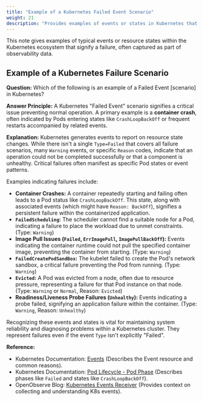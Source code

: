 ```yaml
---
title: "Example of a Kubernetes Failed Event Scenario"
weight: 21
description: "Provides examples of events or states in Kubernetes that signify critical failures, such as container crashes."
---
```


This note gives examples of typical events or resource states within the Kubernetes ecosystem that signify a failure, often captured as part of observability data.

## Example of a Kubernetes Failure Scenario

**Question:** Which of the following is an example of a Failed Event [scenario] in Kubernetes?

**Answer Principle:** A Kubernetes "Failed Event" scenario signifies a critical issue preventing normal operation. A primary example is a **container crash**, often indicated by Pods entering states like `CrashLoopBackOff` or frequent restarts accompanied by related events.

**Explanation:**
Kubernetes generates events to report on resource state changes. While there isn't a single `Type=Failed` that covers all failure scenarios, many `Warning` events, or specific `Reason` codes, indicate that an operation could not be completed successfully or that a component is unhealthy. Critical failures often manifest as specific Pod states or event patterns.

Examples indicating failures include:

- **Container Crashes:** A container repeatedly starting and failing often leads to a Pod status like `CrashLoopBackOff`. This state, along with associated events (which might have `Reason: BackOff`), signifies a persistent failure within the containerized application.
- **`FailedScheduling`:** The scheduler cannot find a suitable node for a Pod, indicating a failure to place the workload due to unmet constraints. (Type: `Warning`)
- **Image Pull Issues (`Failed`, `ErrImagePull`, `ImagePullBackOff`):** Events indicating the container runtime could not pull the specified container image, preventing the container from starting. (Type: `Warning`)
- **`FailedCreatePodSandBox`:** The kubelet failed to create the Pod's network sandbox, a critical failure preventing the Pod from running. (Type: `Warning`)
- **`Evicted`:** A Pod was evicted from a node, often due to resource pressure, representing a failure for that Pod instance on that node. (Type: `Warning` or `Normal`, Reason: `Evicted`)
- **Readiness/Liveness Probe Failures (`Unhealthy`):** Events indicating a probe failed, signifying an application failure within the container. (Type: `Warning`, Reason: `Unhealthy`)

Recognizing these events and states is vital for maintaining system reliability and diagnosing problems within a Kubernetes cluster. They represent failures even if the event `Type` isn't explicitly "Failed".

**Reference:**

- Kubernetes Documentation: [Events](https://kubernetes.io/docs/reference/kubernetes-api/cluster-resources/event-v1/) (Describes the Event resource and common reasons).
- Kubernetes Documentation: [Pod Lifecycle - Pod Phase](https://kubernetes.io/docs/concepts/workloads/pods/pod-lifecycle/#pod-phase) (Describes phases like `Failed` and states like `CrashLoopBackOff`).
- OpenObserve Blog: [Kubernetes Events Receiver](https://openobserve.ai/resources/k8s-events-reciever) (Provides context on collecting and understanding K8s events).
